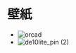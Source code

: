 # 壁紙
- ![orcad](https://user-images.githubusercontent.com/80798265/158726193-ee8abf17-4eb3-4a38-9fa1-adaea77fb79f.png)
- ![de10lite_pin (2)](https://user-images.githubusercontent.com/80798265/158726174-25932d6f-b9bb-4d6d-bddd-e8747199c3b3.jpg)
